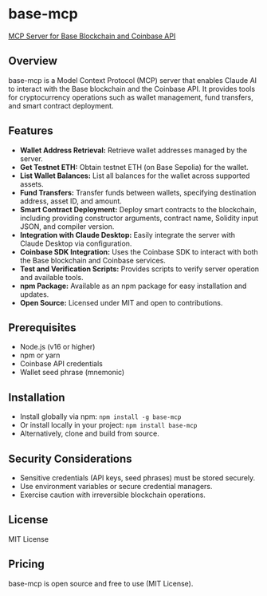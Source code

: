 # base-mcp

[MCP Server for Base Blockchain and Coinbase API](https://github.com/base/base-mcp)

## Overview
base-mcp is a Model Context Protocol (MCP) server that enables Claude AI to interact with the Base blockchain and the Coinbase API. It provides tools for cryptocurrency operations such as wallet management, fund transfers, and smart contract deployment.

## Features
- **Wallet Address Retrieval:** Retrieve wallet addresses managed by the server.
- **Get Testnet ETH:** Obtain testnet ETH (on Base Sepolia) for the wallet.
- **List Wallet Balances:** List all balances for the wallet across supported assets.
- **Fund Transfers:** Transfer funds between wallets, specifying destination address, asset ID, and amount.
- **Smart Contract Deployment:** Deploy smart contracts to the blockchain, including providing constructor arguments, contract name, Solidity input JSON, and compiler version.
- **Integration with Claude Desktop:** Easily integrate the server with Claude Desktop via configuration.
- **Coinbase SDK Integration:** Uses the Coinbase SDK to interact with both the Base blockchain and Coinbase services.
- **Test and Verification Scripts:** Provides scripts to verify server operation and available tools.
- **npm Package:** Available as an npm package for easy installation and updates.
- **Open Source:** Licensed under MIT and open to contributions.

## Prerequisites
- Node.js (v16 or higher)
- npm or yarn
- Coinbase API credentials
- Wallet seed phrase (mnemonic)

## Installation
- Install globally via npm: `npm install -g base-mcp`
- Or install locally in your project: `npm install base-mcp`
- Alternatively, clone and build from source.

## Security Considerations
- Sensitive credentials (API keys, seed phrases) must be stored securely.
- Use environment variables or secure credential managers.
- Exercise caution with irreversible blockchain operations.

## License
MIT License

## Pricing
base-mcp is open source and free to use (MIT License).